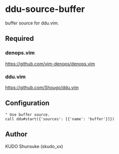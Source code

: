 # ddu-source-buffer

buffer source for ddu.vim.

## Required

### denops.vim

https://github.com/vim-denops/denops.vim

### ddu.vim

https://github.com/Shougo/ddu.vim

## Configuration

```
" Use buffer source.
call ddu#start({'sources': [{'name': 'buffer'}]})
```

## Author

KUDO Shunsuke (skudo_xx)

